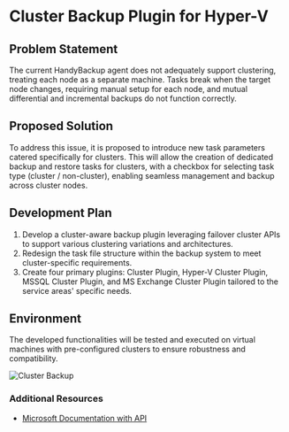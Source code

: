 # Cluster Backup Plugin for Hyper-V

## Problem Statement
The current HandyBackup agent does not adequately support clustering, treating each node as a separate machine. Tasks break when the target node changes, requiring manual setup for each node, and mutual differential and incremental backups do not function correctly.

## Proposed Solution
To address this issue, it is proposed to introduce new task parameters catered specifically for clusters. This will allow the creation of dedicated backup and restore tasks for clusters, with a checkbox for selecting task type (cluster / non-cluster), enabling seamless management and backup across cluster nodes.

## Development Plan
1. Develop a cluster-aware backup plugin leveraging failover cluster APIs to support various clustering variations and architectures.
2. Redesign the task file structure within the backup system to meet cluster-specific requirements.
3. Create four primary plugins: Cluster Plugin, Hyper-V Cluster Plugin, MSSQL Cluster Plugin, and MS Exchange Cluster Plugin tailored to the service areas' specific needs.

## Environment
The developed functionalities will be tested and executed on virtual machines with pre-configured clusters to ensure robustness and compatibility.

![Cluster Backup](https://github.com/user-attachments/assets/b3aa8b77-75bc-47f9-b584-7766de1c0c30)

### Additional Resources
- [Microsoft Documentation with API](https://learn.microsoft.com/en-us/previous-versions/windows/desktop/mscs/failover-cluster-apis-portal)
